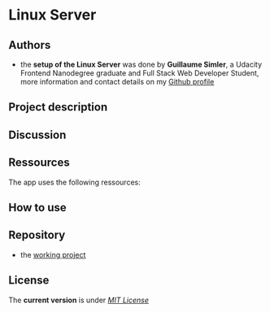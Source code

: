 # Linux Server

Authors
----
* the **setup of the Linux Server** was done by **Guillaume Simler**, a Udacity Frontend Nanodegree graduate and Full Stack Web Developer Student, more information and contact details on my [Github profile](https://github.com/guillaumesimler)


Project description
----



Discussion
----


Ressources
----

The app uses the following ressources:



How to use
----


Repository
----
* the [working project](https://github.com/guillaumesimler/nanofsp4)

License
----

The **current version** is under [_MIT License_](https://github.com/guillaumesimler/nanofsp8/blob/master/LICENSE.txt)